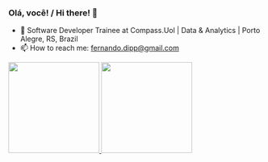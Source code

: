 ### Olá, você! / Hi there! 👋

- 💼 Software Developer Trainee at Compass.Uol | Data & Analytics | Porto Alegre, RS, Brazil
- 📫 How to reach me: fernando.dipp@gmail.com

<div align="left">
  <a href="https://github.com/fernandodipp">
  <img height="180em" src="https://github-readme-stats.vercel.app/api?username=fernandodipp&show_icons=true&theme=dracula&include_all_commits=true&count_private=true"/>
  <img height="180em" src="https://github-readme-stats.vercel.app/api/top-langs/?username=fernandodipp&layout=compact&langs_count=7&theme=dracula"/>
</div>


